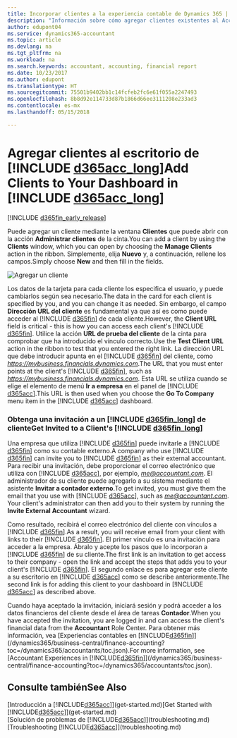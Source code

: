 ```yaml
---
title: Incorporar clientes a la experiencia contable de Dynamics 365 | Documentos de Microsoft
description: "Información sobre cómo agregar clientes existentes al Accountant Hub de Dynamics 365."
author: edupont04
ms.service: dynamics365-accountant
ms.topic: article
ms.devlang: na
ms.tgt_pltfrm: na
ms.workload: na
ms.search.keywords: accountant, accounting, financial report
ms.date: 10/23/2017
ms.author: edupont
ms.translationtype: HT
ms.sourcegitcommit: 75501b9402bb1c14fcfeb2fc6e61f055a2247493
ms.openlocfilehash: 8b8d92e114733d87b1866d66ee3111208e233ad3
ms.contentlocale: es-mx
ms.lasthandoff: 05/15/2018

---
```

# <a name="add-clients-to-your-dashboard-in-include-d365acclongincludesd365acclongmdmd"></a><span data-ttu-id="6e07d-103">Agregar clientes al escritorio de [!INCLUDE [d365acc_long](includes/d365acc_long_md.md)]</span><span class="sxs-lookup"><span data-stu-id="6e07d-103">Add Clients to Your Dashboard in [!INCLUDE [d365acc_long](includes/d365acc_long_md.md)]</span></span>
[!INCLUDE [d365fin_early_release](includes/d365fin_early_release.md.md)]

<span data-ttu-id="6e07d-104">Puede agregar un cliente mediante la ventana **Clientes** que puede abrir con la acción **Administrar clientes** de la cinta.</span><span class="sxs-lookup"><span data-stu-id="6e07d-104">You can add a client by using the **Clients** window, which you can open by choosing the **Manage Clients** action in the ribbon.</span></span> <span data-ttu-id="6e07d-105">Simplemente, elija **Nuevo** y, a continuación, rellene los campos.</span><span class="sxs-lookup"><span data-stu-id="6e07d-105">Simply choose **New** and then fill in the fields.</span></span>  

![Agregar un cliente](./media/accountant-add-client/manage-client.png)

<span data-ttu-id="6e07d-107">Los datos de la tarjeta para cada cliente los especifica el usuario, y puede cambiarlos según sea necesario.</span><span class="sxs-lookup"><span data-stu-id="6e07d-107">The data in the card for each client is specified by you, and you can change it as needed.</span></span> <span data-ttu-id="6e07d-108">Sin embargo, el campo **Dirección URL del cliente** es fundamental ya que así es como puede acceder al [!INCLUDE [d365fin](includes/d365fin_md.md)] de cada cliente.</span><span class="sxs-lookup"><span data-stu-id="6e07d-108">However, the **Client URL** field is critical - this is how you can access each client's [!INCLUDE [d365fin](includes/d365fin_md.md)].</span></span> <span data-ttu-id="6e07d-109">Utilice la acción **URL de prueba del cliente** de la cinta para comprobar que ha introducido el vínculo correcto.</span><span class="sxs-lookup"><span data-stu-id="6e07d-109">Use the **Test Client URL** action in the ribbon to test that you entered the right link.</span></span> <span data-ttu-id="6e07d-110">La dirección URL que debe introducir apunta en el [!INCLUDE [d365fin](includes/d365fin_md.md)] del cliente, como *<https://mybusiness.financials.dynamics.com>*.</span><span class="sxs-lookup"><span data-stu-id="6e07d-110">The URL that you must enter points at the client's [!INCLUDE [d365fin](includes/d365fin_md.md)], such as *<https://mybusiness.financials.dynamics.com>*.</span></span> <span data-ttu-id="6e07d-111">Esta URL se utiliza cuando se elige el elemento de menú **Ir a empresa** en el panel de [!INCLUDE [d365acc](includes/d365acc_md.md)].</span><span class="sxs-lookup"><span data-stu-id="6e07d-111">This URL is then used when you choose the **Go To Company** menu item in the [!INCLUDE [d365acc](includes/d365acc_md.md)] dashboard.</span></span>  

### <a name="get-invited-to-a-clients-include-d365finlongincludesd365finlongmdmd"></a><span data-ttu-id="6e07d-112">Obtenga una invitación a un [!INCLUDE [d365fin_long](includes/d365fin_long_md.md)] de cliente</span><span class="sxs-lookup"><span data-stu-id="6e07d-112">Get Invited to a Client's [!INCLUDE [d365fin_long](includes/d365fin_long_md.md)]</span></span>
<span data-ttu-id="6e07d-113">Una empresa que utiliza [!INCLUDE [d365fin](includes/d365fin_md.md)] puede invitarle a [!INCLUDE [d365fin](includes/d365fin_md.md)] como su contable externo.</span><span class="sxs-lookup"><span data-stu-id="6e07d-113">A company who use [!INCLUDE [d365fin](includes/d365fin_md.md)] can invite you to [!INCLUDE [d365fin](includes/d365fin_md.md)] as their external accountant.</span></span> <span data-ttu-id="6e07d-114">Para recibir una invitación, debe proporcionar el correo electrónico que utiliza con [!INCLUDE [d365acc](includes/d365acc_md.md)], por ejemplo, <em>me@accountant.com</em>. El administrador de su cliente puede agregarlo a su sistema mediante el asistente **Invitar a contador externo**.</span><span class="sxs-lookup"><span data-stu-id="6e07d-114">To get invited, you must give them the email that you use with [!INCLUDE [d365acc](includes/d365acc_md.md)], such as <em>me@accountant.com</em>. Your client's administrator can then add you to their system by running the **Invite External Accountant** wizard.</span></span>  

<span data-ttu-id="6e07d-115">Como resultado, recibirá el correo electrónico del cliente con vínculos a [!INCLUDE [d365fin](includes/d365fin_md.md)].</span><span class="sxs-lookup"><span data-stu-id="6e07d-115">As a result, you will receive email from your client with links to their [!INCLUDE [d365fin](includes/d365fin_md.md)].</span></span> <span data-ttu-id="6e07d-116">El primer vínculo es una invitación para acceder a la empresa. Ábralo y acepte los pasos que lo incorporan a [!INCLUDE [d365fin](includes/d365fin_md.md)] de su cliente.</span><span class="sxs-lookup"><span data-stu-id="6e07d-116">The first link is an invitation to get access to their company - open the link and accept the steps that adds you to your client's [!INCLUDE [d365fin](includes/d365fin_md.md)].</span></span> <span data-ttu-id="6e07d-117">El segundo enlace es para agregar este cliente a su escritorio en [!INCLUDE [d365acc](includes/d365acc_md.md)] como se describe anteriormente.</span><span class="sxs-lookup"><span data-stu-id="6e07d-117">The second link is for adding this client to your dashboard in [!INCLUDE [d365acc](includes/d365acc_md.md)] as described above.</span></span>  

<span data-ttu-id="6e07d-118">Cuando haya aceptado la invitación, iniciará sesión y podrá acceder a los datos financieros del cliente desde el área de tareas **Contador**.</span><span class="sxs-lookup"><span data-stu-id="6e07d-118">When you have accepted the invitation, you are logged in and can access the client's financial data from the **Accountant** Role Center.</span></span> <span data-ttu-id="6e07d-119">Para obtener más información, vea [Experiencias contables en [!INCLUDE[d365fin](includes/d365fin_md.md)]](/dynamics365/business-central/finance-accounting?toc=/dynamics365/accountants/toc.json).</span><span class="sxs-lookup"><span data-stu-id="6e07d-119">For more information, see [Accountant Experiences in [!INCLUDE[d365fin](includes/d365fin_md.md)]](/dynamics365/business-central/finance-accounting?toc=/dynamics365/accountants/toc.json).</span></span>  

## <a name="see-also"></a><span data-ttu-id="6e07d-120">Consulte también</span><span class="sxs-lookup"><span data-stu-id="6e07d-120">See Also</span></span>
<span data-ttu-id="6e07d-121">[Introducción a [!INCLUDE[d365acc](includes/d365acc_md.md)]](get-started.md)</span><span class="sxs-lookup"><span data-stu-id="6e07d-121">[Get Started with [!INCLUDE[d365acc](includes/d365acc_md.md)]](get-started.md)</span></span>  
<span data-ttu-id="6e07d-122">[Solución de problemas de [!INCLUDE[d365acc](includes/d365acc_md.md)]](troubleshooting.md)</span><span class="sxs-lookup"><span data-stu-id="6e07d-122">[Troubleshooting [!INCLUDE[d365acc](includes/d365acc_md.md)]](troubleshooting.md)</span></span>  

